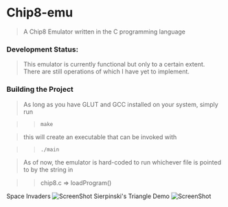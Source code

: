 Chip8-emu
========
> A Chip8 Emulator written in the C programming language

### Development Status: ###
> This emulator is currently functional but only to a certain extent. There are still operations of which I have yet to implement.

### Building the Project ###
> As long as you have GLUT and GCC installed on your system, simply run

> > `make`

> this will create an executable that can be invoked with

> > `./main`

> As of now, the emulator is hard-coded to run whichever file is pointed to by the string in 

> > chip8.c => loadProgram()

Space Invaders
![ScreenShot](http://i.imgur.com/oAAj0cY.png)
Sierpinski's Triangle Demo
![ScreenShot](http://i.imgur.com/oAAj0cY.png)
